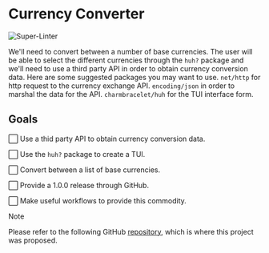 # Currency Converter

![Super-Linter](https://github.com/TelmoMtzLarrinaga/currencry-converter/actions/workflows/linter.yaml/badge.svg)

We'll need to convert between a number of base currencies.
The user will be able to select the different currencies through the `huh?` package and we'll need to use a third party API in order to obtain currency conversion data.
Here are some suggested packages you may want to use.
`net/http` for http request to the currency exchange API.
`encoding/json` in order to marshal the data for the API.
`charmbracelet/huh` for the TUI interface form.

## Goals

:white_large_square: Use a thid party API to obtain currency conversion data.

:white_large_square: Use the `huh?` package to create a TUI.

:white_large_square: Convert between a list of base currencies.

:white_large_square: Provide a 1.0.0 release through GitHub.

:white_large_square: Make useful workflows to provide this commodity.

>[!NOTE]
> Please refer to the following GitHub [repository](https://github.com/dreamsofcode-io/goprojects/tree/main), which is where
> this project was proposed.
